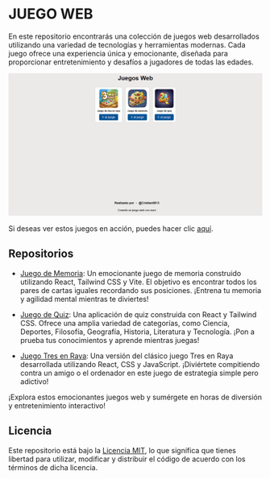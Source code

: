 # JUEGO WEB

En este repositorio encontrarás una colección de juegos web desarrollados utilizando una variedad de tecnologías y herramientas modernas. Cada juego ofrece una experiencia única y emocionante, diseñada para proporcionar entretenimiento y desafíos a jugadores de todas las edades.

<div align="center">
    <img src = "/public/Games.png" alt="Diseño de escritorio">
</div>

Si deseas ver estos juegos en acción, puedes hacer clic [aquí](https://juegos-web.netlify.app/).

## Repositorios

- [Juego de Memoria](https://github.com/Cristian0813/Juegos-web/tree/main/juego_de_memoria): Un emocionante juego de memoria construido utilizando React, Tailwind CSS y Vite. El objetivo es encontrar todos los pares de cartas iguales recordando sus posiciones. ¡Entrena tu memoria y agilidad mental mientras te diviertes!

- [Juego de Quiz](https://github.com/Cristian0813/Juegos-web/tree/main/juego_de_quiz): Una aplicación de quiz construida con React y Tailwind CSS. Ofrece una amplia variedad de categorías, como Ciencia, Deportes, Filosofía, Geografía, Historia, Literatura y Tecnología. ¡Pon a prueba tus conocimientos y aprende mientras juegas!

- [Juego Tres en Raya](https://github.com/Cristian0813/Juegos-web/tree/main/juego-tres-en-raya): Una versión del clásico juego Tres en Raya desarrollada utilizando React, CSS y JavaScript. ¡Diviértete compitiendo contra un amigo o el ordenador en este juego de estrategia simple pero adictivo!

¡Explora estos emocionantes juegos web y sumérgete en horas de diversión y entretenimiento interactivo!

## Licencia

Este repositorio está bajo la [Licencia MIT](/LICENCE), lo que significa que tienes libertad para utilizar, modificar y distribuir el código de acuerdo con los términos de dicha licencia.
